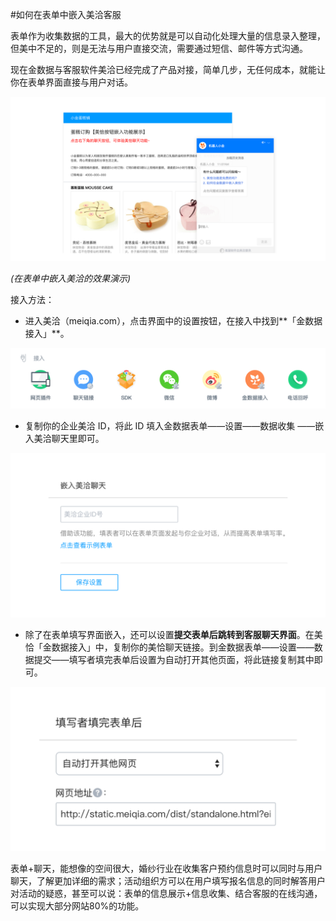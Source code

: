 #如何在表单中嵌入美洽客服

表单作为收集数据的工具，最大的优势就是可以自动化处理大量的信息录入整理，但美中不足的，则是无法与用户直接交流，需要通过短信、邮件等方式沟通。

现在金数据与客服软件美洽已经完成了产品对接，简单几步，无任何成本，就能让你在表单界面直接与用户对话。

![](/assets/美洽-表单-1.png)

_(在表单中嵌入美洽的效果演示)_

接入方法：

* 进入美洽（meiqia.com），点击界面中的设置按钮，在接入中找到**「金数据接入」**。

![](/assets/美洽-设置.png)

* 复制你的企业美洽 ID，将此 ID 填入金数据表单——设置——数据收集 ——嵌入美洽聊天里即可。

![](/assets/美洽ID设置-1.png)

* 除了在表单填写界面嵌入，还可以设置**提交表单后跳转到客服聊天界面**。在美恰「金数据接入」中，复制你的美恰聊天链接。到金数据表单——设置——数据提交——填写者填完表单后设置为自动打开其他页面，将此链接复制其中即可。

![](/assets/美洽填写后跳转-1.png)



表单+聊天，能想像的空间很大，婚纱行业在收集客户预约信息时可以同时与用户聊天，了解更加详细的需求；活动组织方可以在用户填写报名信息的同时解答用户对活动的疑惑，甚至可以说：表单的信息展示+信息收集、结合客服的在线沟通，可以实现大部分网站80%的功能。







